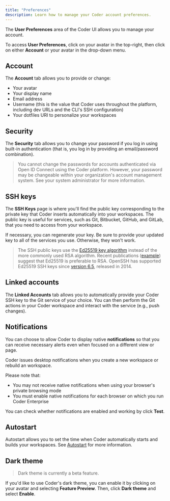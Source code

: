```yaml
---
title: "Preferences"
description: Learn how to manage your Coder account preferences.
---
```


The **User Preferences** area of the Coder UI allows you to manage your account.

To access **User Preferences**, click on your avatar in the top-right, then
click on either **Account** or your avatar in the drop-down menu.

## Account

The **Account** tab allows you to provide or change:

- Your avatar
- Your display name
- Email address
- Username (this is the value that Coder uses throughout the platform, including
  dev URLs and the CLI's SSH configuration)
- Your dotfiles URI to personalize your workspaces

## Security

The **Security** tab allows you to change your password if you log in using
built-in authentication (that is, you log in by providing an email/password
combination).

> You cannot change the passwords for accounts authenticated via Open ID Connect
> using the Coder platform. However, your password may be changeable within your
> organization's account management system. See your system administrator for
> more information.

## SSH keys

The **SSH Keys** page is where you'll find the public key corresponding to the
private key that Coder inserts automatically into your workspaces. The public
key is useful for services, such as Git, Bitbucket, GitHub, and GitLab, that you
need to access from your workspace.

If necessary, you can regenerate your key. Be sure to provide your updated key
to all of the services you use. Otherwise, they won't work.

> The SSH public keys use the
> [Ed25519 key algorithm](https://datatracker.ietf.org/doc/html/rfc8709) instead
> of the more commonly used RSA algorithm. Recent publications
> ([example](https://leanpub.com/gocrypto/read#leanpub-auto-chapter-5-digital-signatures))
> suggest that Ed25519 is preferable to RSA. OpenSSH has supported Ed25519 SSH
> keys since [version 6.5](https://www.openssh.com/txt/release-6.5), released
> in 2014.

## Linked accounts

The **Linked Accounts** tab allows you to automatically provide your Coder SSH
key to the Git service of your choice. You can then perform the Git actions in
your Coder workspace and interact with the service (e.g., push changes).

## Notifications

You can choose to allow Coder to display native **notifications** so that you
can receive necessary alerts even when focused on a different view or page.

Coder issues desktop notifications when you create a new workspace or rebuild an
workspace.

Please note that:

- You may not receive native notifications when using your browser's private
  browsing mode
- You must enable native notifications for each browser on which you run Coder
  Enterprise

You can check whether notifications are enabled and working by click **Test**.

## Autostart

Autostart allows you to set the time when Coder automatically starts and builds
your workspaces. See [Autostart](autostart.md) for more information.

## Dark theme

> Dark theme is currently a beta feature.

If you'd like to use Coder's dark theme, you can enable it by clicking on your
avatar and selecting **Feature Preview**. Then, click **Dark theme** and select
**Enable**.
